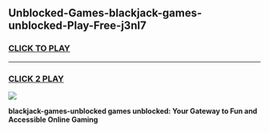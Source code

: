 
## Unblocked-Games-blackjack-games-unblocked-Play-Free-j3nl7
<h3>
<a href="https://premium76.site?title=blackjack-games-unblocked&ref=17A">CLICK TO PLAY</a></h3>
<hr>

<h3>
<a href="https://premium76.site?title=blackjack-games-unblocked&ref=17A">CLICK 2 PLAY</a>
  
</h3>

<a href="https://premium76.site?title=blackjack-games-unblocked&ref=17A"><img src="https://clearcache.store/games.png"></a>


**blackjack-games-unblocked games unblocked: Your Gateway to Fun and Accessible Online Gaming**
